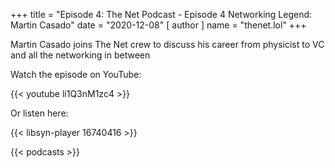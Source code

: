 +++
title = "Episode 4: The Net Podcast - Episode 4 Networking Legend: Martin Casado"
date = "2020-12-08"
[ author ]
  name = "thenet.lol"
+++

Martin Casado joins The Net crew to discuss his career from physicist to VC and all the networking in between

Watch the episode on YouTube:

{{< youtube li1Q3nM1zc4 >}}

Or listen here:

{{< libsyn-player 16740416 >}}

{{< podcasts >}}
